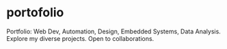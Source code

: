 # portofolio
Portfolio: Web Dev, Automation, Design, Embedded Systems, Data Analysis. Explore my diverse projects. Open to collaborations.
